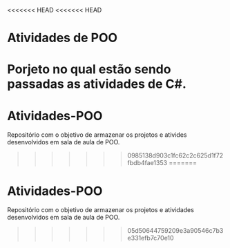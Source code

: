 <<<<<<< HEAD
<<<<<<< HEAD
# Atividades de POO
Porjeto no qual estão sendo passadas as atividades de C#.
=======
# Atividades-POO
Repositório com o objetivo de armazenar os projetos e ativides desenvolvidos em sala de aula de POO.
>>>>>>> 0985138d903c1fc62c2c625d1f72fbdb4fae1353
=======
# Atividades-POO
Repositório com o objetivo de armazenar os projetos e atividades desenvolvidos em sala de aula de POO.
>>>>>>> 05d50644759209e3a90546c7b3e331efb7c70e10
